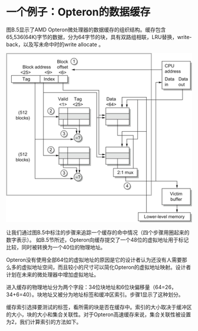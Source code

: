 # 一个例子：Opteron的数据缓存

图B.5显示了AMD Opteron微处理器的数据缓存的组织结构。缓存包含65,536(64K)字节的数据，分为64字节的块，具有双路组相联，LRU替换，write-back，以及写未命中时的write allocate 。

![图B.5 Opteron微处理器中的数据高速缓存组织。 64KiB高速缓存是由64字节的块组成的双路组相联。9位索引在512组中进行选择。读取命中的四个步骤，按发生的顺序用圆圈表示，标明了这个组织顺序。块偏移量的3位与索引相连，以提供RAM地址来选择适当的8个字节。因此，高速缓存拥有两组4096个64位的字，每组包含512组的一半。虽然在这个例子中没有行使，但从低级别的内存到高速缓存的线路在未命中时被用来加载高速缓存。离开处理器的地址大小为40位，因为它是一个物理地址而不是一个虚拟地址。图B.24解释了Opteron是如何从虚拟地址映射到物理地址进行高速缓存访问的。](../../.gitbook/assets/NeatReader-1656833433564.png)

让我们通过图B.5中标注的步骤来追踪一个缓存的命中情况（四个步骤用圈起来的数字表示）。 如B.5节所述，Opteron向缓存提交了一个48位的虚拟地址用于标记比较，同时被转换为一个40位的物理地址。

Opteron没有使用全部64位的虚拟地址的原因是它的设计者认为还没有人需要那么多的虚拟地址空间，而且较小的尺寸可以简化Opteron的虚拟地址映射。设计者计划在未来的微处理器中增加虚拟地址。

进入缓存的物理地址分为两个字段：34位块地址和6位块偏移量（64=26，34+6=40）。块地址又被分为地址标签和缓冲区索引。步骤1显示了这种划分。

缓存索引选择要测试的标签，看所需的块是否在缓存中。索引的大小取决于缓冲区的大小，块的大小和集合关联性。对于Opteron高速缓存来说，集合关联性被设置为2，我们计算索引的方法如下。
